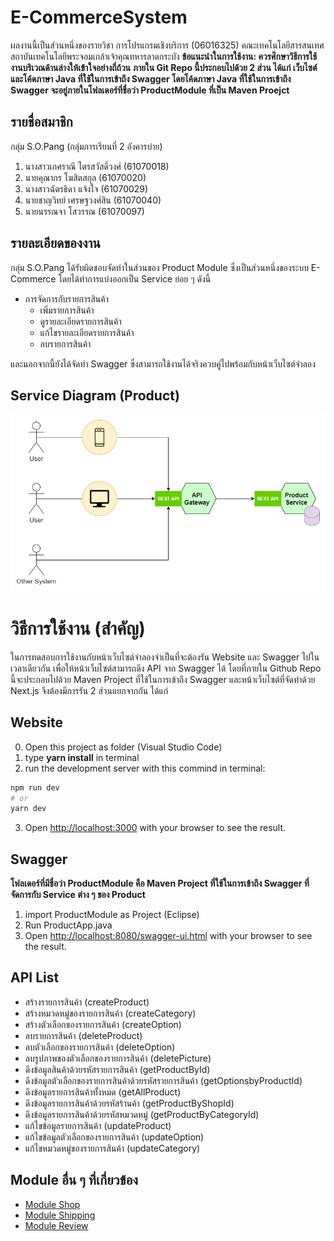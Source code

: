 # E-CommerceSystem
ผลงานนี้เป็นส่วนหนึ่งของรายวิชา การโปรแกรมเชิงบริการ (06016325) คณะเทคโนโลยีสารสนเทศ สถาบันเทคโนโลยีพระจอมเกล้าเจ้าคุณทหารลาดกระบัง
**ข้อแนะนำในการใช้งาน: ควรศึกษาวิธีการใช้งานบริเวณด้านล่างให้เข้าใจอย่างถี่ถ้วน**
**ภายใน Git Repo นี้ประกอบไปด้วย 2 ส่วน ได้แก่ เว็บไซต์และโค้ดภาษา Java ที่ใช้ในการเข้าถึง Swagger โดยโค้ดภาษา Java ที่ใช้ในการเข้าถึง Swagger จะอยู่ภายในโฟลเดอร์ที่ชื่อว่า ProductModule ที่เป็น Maven Proejct**

## รายชื่อสมาชิก
กลุ่ม S.O.Pang (กลุ่มการเรียนที่ 2 อังคารบ่าย)
1. นางสาวเกศราณี ไตรสวัสดิ์วงศ์ (61070018)
2. นายคุณากร โฆสิตสกุล (61070020)
3. นางสาวฉัตรธิดา แจ้งใจ (61070029)
4. นายชาญวิทย์ เศรษฐวงศ์สิน (61070040)
5. นายนรรณจา โสวรรณ (61070097)

## รายละเอียดของงาน
กลุ่ม S.O.Pang ได้รับผิดชอบจัดทำในส่วนของ Product Module ซึ่งเป็นส่วนหนึ่งของระบบ E-Commerce โดยได้ทำการแบ่งออกเป็น Service ย่อย ๆ ดังนี้
* การจัดการกับรายการสินค้า
  * เพิ่มรายการสินค้า
  * ดูรายละเอียดรายการสินค้า
  * แก้ไขรายละเอียดรายการสินค้า
  * ลบรายการสินค้า
  <!-- end of the list -->
และนอกจากนี้ยังได้จัดทำ Swagger ซึ่งสามารถใช้งานได้จริงควบคู่ไปพร้อมกับหน้าเว็บไซต์จำลอง


## Service Diagram (Product)
![Image of Service Diagram](https://github.com/tanknk/ECommerceSystem/blob/main/images/service.png)

# วิธีการใช้งาน (สำคัญ)
ในการทดสอบการใช้งานกับหน้าเว็บไซต์จำลองจำเป็นที่จะต้องรัน Website และ Swagger ไปในเวลาเดียวกัน เพื่อให้หน้าเว็บไซต์สามารถดึง API จาก Swagger ได้
โดยที่ภายใน Github Repo นี้จะประกอบไปด้วย Maven Project ที่ใช้ในการเข้าถึง Swagger และหน้าเว็บไซต์ที่จัดทำด้วย Next.js จึงต้องมีการรัน 2 ส่วนแยกจากกัน
ได้แก่
## Website
0. Open this project as folder (Visual Studio Code)
1. type **yarn install** in terminal
2. run the development server with this commind in terminal:
```bash
npm run dev
# or
yarn dev
```
3. Open [http://localhost:3000](http://localhost:3000) with your browser to see the result.

## Swagger
**โฟลเดอร์ที่มีชื่อว่า ProductModule คือ Maven Project ที่ใช้ในการเข้าถึง Swagger ที่จัดการกับ Service ต่าง ๆ ของ Product**
1. import ProductModule as Project (Eclipse)
2. Run ProductApp.java
3. Open [http://localhost:8080/swagger-ui.html](http://localhost:8080/swagger-ui.html) with your browser to see the result.

## API List
* สร้างรายการสินค้า (createProduct)
* สร้างหมวดหมู่ของรายการสินค้า (createCategory)
* สร้างตัวเลือกของรายการสินค้า (createOption)
* ลบรายการสินค้า (deleteProduct)
* ลบตัวเลือกของรายการสินค้า (deleteOption)
* ลบรูปภาพของตัวเลือกของรายการสินค้า (deletePicture)
* ดึงข้อมูลสินค้าด้วยรหัสรายการสินค้า (getProductById)
* ดึงข้อมูลตัวเลือกของรายการสินค้าด้วยรหัสรายการสินค้า (getOptionsฺbyProductId)
* ดึงข้อมูลรายการสินค้าทั้งหมด (getAllProduct)
* ดึงข้อมูลรายการสินค้าด้วยรหัสร้านค้า (getProductByShopId)
* ดึงข้อมูลรายการสินค้าด้วยรหัสหมวดหมู่ (getProductByCategoryId)
* แก้ไขข้อมูลรายการสินค้า (updateProduct)
* แก้ไขข้อมูลตัวเลือกของรายการสินค้า (updateOption)
* แก้ไขหมวดหมู่ของรายการสินค้า (updateCategory)

## Module อื่น ๆ ที่เกี่ยวข้อง
* [Module Shop](https://github.com/Peechanok/Group-Lamp-SOP)
* [Module Shipping](https://github.com/AnTznimalz/SOP_ShippingModule)
* [Module Review](https://github.com/looksocii/SOP_API)

